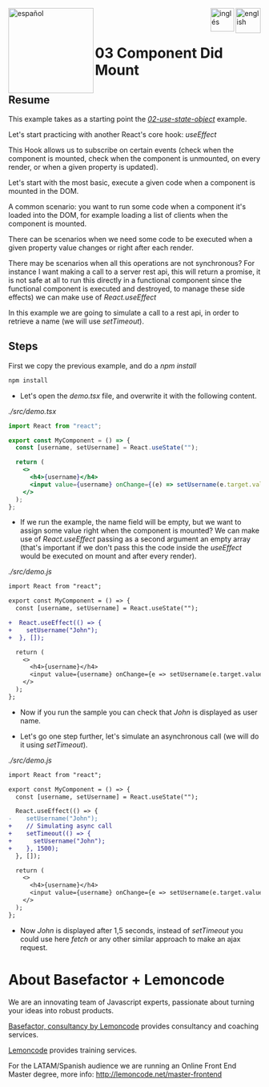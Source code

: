 [<img align="left" src="https://images.squarespace-cdn.com/content/v1/56cdb491a3360cdd18de5e16/1536155167931-3JJ7O74IM4QP88L0RQS9/3_200.png" alt="español" width="170"/>](https://lemoncode.net/) 


[<img align="right" src="https://upload.wikimedia.org/wikipedia/commons/thumb/7/7c/Spain_flag_icon.svg/1200px-Spain_flag_icon.svg.png" alt="english" width="50"/>](https://github.com/Lemoncode/react-hooks-by-example/blob/master/03-component-did-onload/Readme_es.md)
[<img align="right" src="https://assets.stickpng.com/images/580b585b2edbce24c47b2836.png" alt="inglés" width="47"/>](https://github.com/Lemoncode/react-hooks-by-example/blob/master/03-component-did-onload/Readme.md)
  
<br>
<br>

# 03 Component Did Mount

## Resume

This example takes as a starting point the [_02-use-state-object_](https://github.com/Lemoncode/react-hooks-by-example/blob/master/02-use-state-object) example.

Let's start practicing with another React's core hook: _useEffect_

This Hook allows us to subscribe on certain events (check when the
component is mounted, check when the component is unmounted, on
every render, or when a given property is updated).

Let's start with the most basic, execute a given code when a
component is mounted in the DOM.

A common scenario: you want to run some code when a component it's loaded into
the DOM, for example loading a list of clients when the component is mounted.

There can be scenarios when we need some code to be executed when a given
property value changes or right after each render.

There may be scenarios when all this operations are not synchronous? For instance I want making a call to a server rest api,
this will return a promise, it is not safe at all to run this directly in a functional component
since the functional component is executed and destroyed, to manage these side effects) we can make use of
_React.useEffect_

In this example we are going to simulate a call to a rest api, in order to retrieve a name (we will use
_setTimeout_).

## Steps

First we copy the previous example, and do a _npm install_

```bash
npm install
```

- Let's open the _demo.tsx_ file, and overwrite it with the following content.

_./src/demo.tsx_

```jsx
import React from "react";

export const MyComponent = () => {
  const [username, setUsername] = React.useState("");

  return (
    <>
      <h4>{username}</h4>
      <input value={username} onChange={(e) => setUsername(e.target.value)} />
    </>
  );
};
```

- If we run the example, the name field will be empty, but we want
  to assign some value right when the component is mounted? We can make use of
  _React.useEffect_ passing as a second argument an empty array (that's important
  if we don't pass this the code inside the _useEffect_ would be executed on
  mount and after every render).

_./src/demo.js_

```diff
import React from "react";

export const MyComponent = () => {
  const [username, setUsername] = React.useState("");

+  React.useEffect(() => {
+    setUsername("John");
+  }, []);

  return (
    <>
      <h4>{username}</h4>
      <input value={username} onChange={e => setUsername(e.target.value)} />
    </>
  );
};
```

- Now if you run the sample you can check that _John_ is displayed as user name.

* Let's go one step further, let's simulate an asynchronous call (we will do it
  using _setTimeout_).

_./src/demo.js_

```diff
import React from "react";

export const MyComponent = () => {
  const [username, setUsername] = React.useState("");

  React.useEffect(() => {
-    setUsername("John");
+    // Simulating async call
+    setTimeout(() => {
+      setUsername("John");
+    }, 1500);
  }, []);

  return (
    <>
      <h4>{username}</h4>
      <input value={username} onChange={e => setUsername(e.target.value)} />
    </>
  );
};
```

- Now _John_ is displayed after 1,5 seconds, instead of _setTimeout_ you could
  use here _fetch_ or any other similar approach to make an ajax request.

# About Basefactor + Lemoncode

We are an innovating team of Javascript experts, passionate about turning your ideas into robust products.

[Basefactor, consultancy by Lemoncode](http://www.basefactor.com) provides consultancy and coaching services.

[Lemoncode](http://lemoncode.net/services/en/#en-home) provides training services.

For the LATAM/Spanish audience we are running an Online Front End Master degree, more info: http://lemoncode.net/master-frontend
